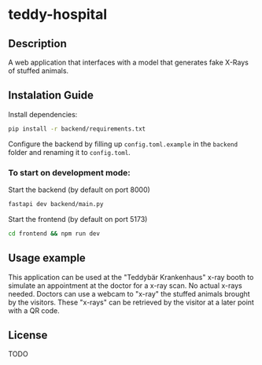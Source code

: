 # teddy-hospital

## Description

A web application that interfaces with a model that generates fake X-Rays of stuffed animals.

## Instalation Guide

Install dependencies:

```bash
pip install -r backend/requirements.txt
```

Configure the backend by filling up `config.toml.example` in the `backend` folder and renaming it to `config.toml`.

### To start on development mode:

Start the backend (by default on port 8000)

```bash
fastapi dev backend/main.py
```

Start the frontend (by default on port 5173)

```bash
cd frontend && npm run dev
```

## Usage example

This application can be used at the "Teddybär Krankenhaus" x-ray booth to simulate an appointment at the doctor for a x-ray scan.
No actual x-rays needed.
Doctors can use a webcam to "x-ray" the stuffed animals brought by the visitors.
These "x-rays" can be retrieved by the visitor at a later point with a QR code.

## License

TODO
